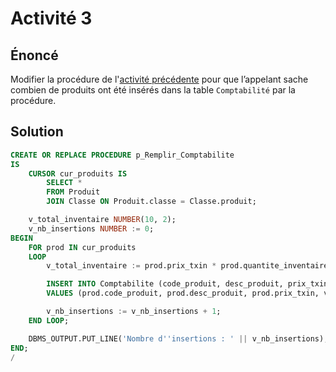 # Activité 3

## Énoncé

Modifier la procédure de l'[activité précédente](Activite_2.md#solution) pour que l’appelant sache combien de produits ont été insérés dans la table `Comptabilité` par la procédure.

## Solution

```sql
CREATE OR REPLACE PROCEDURE p_Remplir_Comptabilite
IS
    CURSOR cur_produits IS
        SELECT *
        FROM Produit
        JOIN Classe ON Produit.classe = Classe.produit;

    v_total_inventaire NUMBER(10, 2);
    v_nb_insertions NUMBER := 0;
BEGIN
    FOR prod IN cur_produits
    LOOP
        v_total_inventaire := prod.prix_txin * prod.quantite_inventaire;

        INSERT INTO Comptabilite (code_produit, desc_produit, prix_txin, total_inventaire)
        VALUES (prod.code_produit, prod.desc_produit, prod.prix_txin, v_total_inventaire);

        v_nb_insertions := v_nb_insertions + 1;
    END LOOP;

    DBMS_OUTPUT.PUT_LINE('Nombre d''insertions : ' || v_nb_insertions);
END;
/
```
